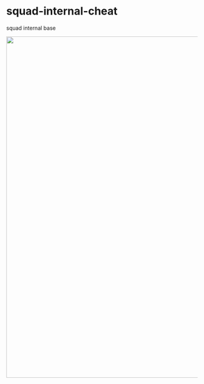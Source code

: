 # squad-internal-cheat
squad internal base

<img width=900 src="https://cdn.discordapp.com/attachments/964271808478076978/1040214237991145533/image.png">
